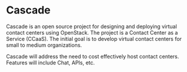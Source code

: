 # Cascade

Cascade is an open source project for designing and deploying virtual contact centers using OpenStack. The project is a Contact Center as a Service (CCaaS).
The initial goal is to develop virtual contact centers for small to medium organizations.

Cascade will address the need to cost effectively host contact centers. Features will include Chat, APIs, etc.

